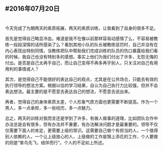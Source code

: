 #2016年07月20日
----
#
今天完成了为期两天的素质拓展，两天的素质训练，让我看到了自身的很多不足。

首先是觉得自己略显冷血，难道是我不在像以前那样容易动感情了么，不容易被教练一段段深情的话所感染了么？看到其他小队的队长被教练惩罚时，自己并没有在内心表现出特别同情，当教练把队中帮助我们完成训练的队员的伤口暴露给我们看的时候，我自己也没有特别多的感想。事实上他们为我们付出了许多，无怨无悔的付出。是否是自己太再乎自己，而让自己变得不再多再乎别人，只关注对自己有用用利的事情或人？

其次，是觉得自己不能很好的表达自己的观点，尤其是在公共场合，只能去有效的执行领导的想法方案。根据以往的学习结果，自认为自己执行力比较强，但并不会表达想法。最主要的是不愿意去表达自己的想法，不愿意去说出来。

再者，觉得自己的身体素质太差，个人形象气质方面也更需要不断提高。作为一个男人，多一点承担，多一些经历，多一点魅力。

总之，两天的训练对我而言还是学到了许多，有做人做事的道理，比如团队合作中办法总是会有很多，但有办法并不重要，有办法解决问题才是最重要的。领导不仅仅需要下面人的肯定，更需要上级的常识。这需要自己做个有担当的人，一个值得别人依赖的人，一个让上级放心的人，上级做的工作是锦上添花的工作，个人要做的则是“笨鸟先飞，结伴而行”。个人的不足如上所述。